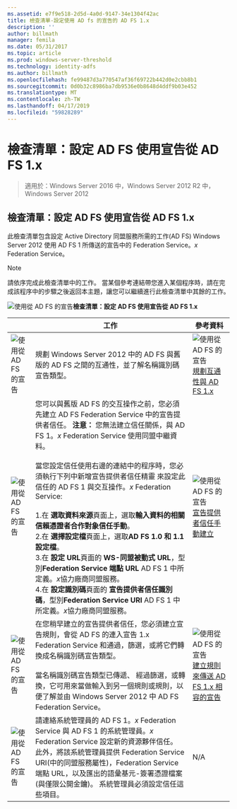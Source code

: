 ```yaml
---
ms.assetid: e7f9e518-2d5d-4a0d-9147-34e1304f42ac
title: 檢查清單-設定使用 AD fs 的宣告的 AD FS 1.x
description: ''
author: billmath
manager: femila
ms.date: 05/31/2017
ms.topic: article
ms.prod: windows-server-threshold
ms.technology: identity-adfs
ms.author: billmath
ms.openlocfilehash: fe99487d3a770547af36f69722b442d0e2cbb8b1
ms.sourcegitcommit: 0d0b32c8986ba7db9536e0b8648d4ddf9b03e452
ms.translationtype: MT
ms.contentlocale: zh-TW
ms.lasthandoff: 04/17/2019
ms.locfileid: "59828289"
---
```

# <a name="checklist-configuring-ad-fs--to-consume-claims-from-ad-fs-1x"></a>檢查清單：設定 AD FS 使用宣告從 AD FS 1.x

>適用於：Windows Server 2016 中，Windows Server 2012 R2 中，Windows Server 2012
  
## <a name="checklist-configuring-ad-fs-to-consume-claims-from-adfs1x"></a>檢查清單：設定 AD FS 使用宣告從 AD FS 1.x  
此檢查清單包含設定 Active Directory 同盟服務所需的工作\(AD FS\) Windows Server 2012 使用 AD FS 1 所傳送的宣告中的 Federation Service。*x* Federation Service。  
  
> [!NOTE]  
> 請依序完成此檢查清單中的工作。 當某個參考連結帶您進入某個程序時，請在完成該程序中的步驟之後返回本主題，讓您可以繼續進行此檢查清單中其餘的工作。  
  
![使用從 AD FS 的宣告](media/2b05dce3-938f-4168-9b8f-1f4398cbdb9b.gif)**檢查清單：設定 AD FS 使用宣告從 AD FS 1.x**  
  
||工作|參考資料|  
|-|--------|-------------|  
|![使用從 AD FS 的宣告](media/icon_checkboxo.gif)|規劃 Windows Server 2012 中的 AD FS 與舊版的 AD FS 之間的互通性，並了解名稱識別碼宣告類型。|![使用從 AD FS 的宣告](media/faa393df-4856-4431-9eda-4f4e5be72a90.gif)[規劃互通性與 AD FS 1.x](https://technet.microsoft.com/library/ff678040.aspx)|  
|![使用從 AD FS 的宣告](media/icon_checkboxo.gif)|您可以與舊版 AD FS 的交互操作之前，您必須先建立 AD FS Federation Service 中的宣告提供者信任。 **注意：** 您無法建立信任關係，與 AD FS 1。*x* Federation Service 使用同盟中繼資料。<br /><br />當您設定信任使用右邊的連結中的程序時，您必須執行下列中新增宣告提供者信任精靈 來設定此信任的 AD FS 1 與交互操作。*x* Federation Service:<br /><br />1.在 **選取資料來源**頁面上，選取**輸入資料的相關信賴憑證者合作對象信任手動**。<br />2.在 **選擇設定檔**頁面上，選取**AD FS 1.0 和 1.1 設定檔**。<br />3.在 **設定 URL**頁面的  **WS\-同盟被動式 URL**，型別**Federation Service 端點 URL** AD FS 1 中所定義。*x*協力廠商同盟服務。<br />4.在 **設定識別碼**頁面的 **宣告提供者信任識別碼**，型別**Federation Service URI** AD FS 1 中所定義。*x*協力廠商同盟服務。|![使用從 AD FS 的宣告](media/faa393df-4856-4431-9eda-4f4e5be72a90.gif)[宣告提供者信任手動建立](../../ad-fs/operations/Create-a-Claims-Provider-Trust.md)|  
|![使用從 AD FS 的宣告](media/icon_checkboxo.gif)|在您稍早建立的宣告提供者信任，您必須建立宣告規則，會從 AD FS 的連入宣告 1.x Federation Service 和通過，篩選，或將它們轉換成名稱識別碼宣告類型。<br /><br />當名稱識別碼宣告類型已傳遞、 經過篩選，或轉換，它可用來當做輸入到另一個規則或規則，以便了解並由 Windows Server 2012 中 AD FS Federation Service。|![使用從 AD FS 的宣告](media/faa393df-4856-4431-9eda-4f4e5be72a90.gif)[建立規則來傳送 AD FS 1.x 相容的宣告](../../ad-fs/operations/Create-a-Rule-to-Send-an-AD-FS-1x-Compatible-Claim.md)|  
|![使用從 AD FS 的宣告](media/icon_checkboxo.gif)|請連絡系統管理員的 AD FS 1。*x* Federation Service 與 AD FS 1 的系統管理員。*x* Federation Service 設定新的資源夥伴信任。 此外，將該系統管理員提供 Federation Service URI\(中的同盟服務屬性\)，Federation Service 端點 URL，以及匯出的語彙基元\-簽署憑證檔案\(與僅限公開金鑰\)。 系統管理員必須設定信任這些項目。|N\/A|  
  

